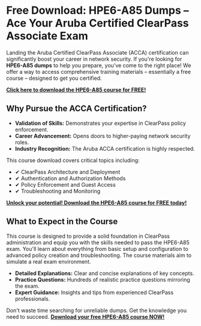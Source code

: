 # Free Download: HPE6-A85 Dumps – Ace Your Aruba Certified ClearPass Associate Exam

Landing the Aruba Certified ClearPass Associate (ACCA) certification can significantly boost your career in network security. If you're looking for **HPE6-A85 dumps** to help you prepare, you've come to the right place! We offer a way to access comprehensive training materials – essentially a free course – designed to get you certified.

[**Click here to download the HPE6-A85 course for FREE!**](https://udemywork.com/hpe6-a85-dumps)

## Why Pursue the ACCA Certification?

*   **Validation of Skills:** Demonstrates your expertise in ClearPass policy enforcement.
*   **Career Advancement:** Opens doors to higher-paying network security roles.
*   **Industry Recognition:** The Aruba ACCA certification is highly respected.

This course download covers critical topics including:

*   ✔ ClearPass Architecture and Deployment
*   ✔ Authentication and Authorization Methods
*   ✔ Policy Enforcement and Guest Access
*   ✔ Troubleshooting and Monitoring

[**Unlock your potential! Download the HPE6-A85 course for FREE today!**](https://udemywork.com/hpe6-a85-dumps)

## What to Expect in the Course

This course is designed to provide a solid foundation in ClearPass administration and equip you with the skills needed to pass the HPE6-A85 exam. You'll learn about everything from basic setup and configuration to advanced policy creation and troubleshooting. The course materials aim to simulate a real exam environment.

*   **Detailed Explanations:** Clear and concise explanations of key concepts.
*   **Practice Questions:** Hundreds of realistic practice questions mirroring the exam.
*   **Expert Guidance:** Insights and tips from experienced ClearPass professionals.

Don't waste time searching for unreliable dumps. Get the knowledge you need to succeed. **[Download your free HPE6-A85 course NOW!](https://udemywork.com/hpe6-a85-dumps)**
